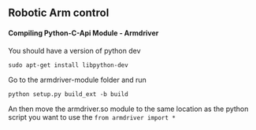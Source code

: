 ## Robotic Arm control ##

#### Compiling Python-C-Api Module - Armdriver ####
You should have a version of python dev
```
sudo apt-get install libpython-dev
```
Go to the armdriver-module folder and run
```
python setup.py build_ext -b build
```
An then move the armdriver.so module to the same location as the python script you want to use the `from armdriver import *`
